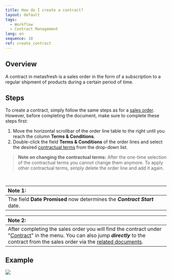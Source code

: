 ```yaml
---
title: How do I create a contract?
layout: default
tags:
  - Workflow
  - Contract Management
lang: en
sequence: 10
ref: create_contract
---
```


## Overview
A contract in metasfresh is a sales order in the form of a subscription to a regular shipment of products during a certain period of time.

## Steps
To create a contract, simply follow the same steps as for a [sales order](SalesOrder_recording). However, before completing the document, make sure to complete these steps first:

1. Move the horizontal scrollbar of the order line table to the right until you reach the column **Terms & Conditions**.
1. Double-click the field **Terms & Conditions** of the order lines and select the desired [contractual terms](Define_contractual_terms) from the drop-down list.
 >**Note on changing the contractual terms:** After the one-time selection of the contractual terms you cannot change them anymore. To apply other contractual terms, simply delete the order line and add it again.

<br>

| **Note 1:** |
| :- |
| The field **Date Promised** now determines the ***Contract Start*** date. |

| **Note 2:** |
| :- |
| After completing the sales order you will find the contract under "[Contract](Menu)" in the menu. You can also jump ***directly*** to the contract from the sales order via the [related documents](JumptoviaSidebar). |

## Example
![](assets/Create_contract.gif)

